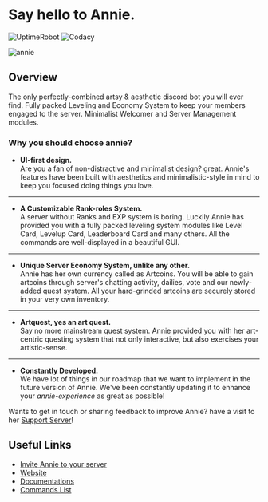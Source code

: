 # Say hello to **Annie.**

![UptimeRobot](https://img.shields.io/uptimerobot/ratio/7/m785358077-5e5319e608b670ed94da36d6?style=flat-square)
![Codacy](https://img.shields.io/codacy/grade/d60d5579018348af8fc310a9e5dffe36.svg?logo=Codacy&style=flat-square)

![annie](https://i.ibb.co/YpzBxS5/anniebanner.png)

## Overview

The only perfectly-combined artsy & aesthetic discord bot you will ever find. Fully packed Leveling and Economy System to keep your members engaged to the server. Minimalist Welcomer and Server Management modules.

### Why you should choose annie?

* **UI-first design.**  
Are you a fan of non-distractive and minimalist design? great. Annie's features have been built with aesthetics and minimalistic-style in mind to keep you focused doing things you love.

* **   

* **A Customizable Rank-roles System.**  
A server without Ranks and EXP system is boring. Luckily Annie has provided you with a fully packed leveling system modules like Level Card, Levelup Card, Leaderboard Card and many others. All the commands are well-displayed in a beautiful GUI.

* **  

* **Unique Server Economy System, unlike any other.**    
Annie has her own currency called as Artcoins. You will be able to gain artcoins through server's chatting activity, dailies, vote and our newly-added quest system. All your hard-grinded artcoins are securely stored in your very own inventory. 

* **  

* **Artquest, yes an art quest.**  
Say no more mainstream quest system. Annie provided you with her art-centric questing system that not only interactive, but also exercises your artistic-sense.

* **  

* **Constantly Developed.**  
We have lot of things in our roadmap that we want to implement in the future version of Annie. We've been constantly updating it to enhance your *annie-experience* as great as possible!

Wants to get in touch or sharing feedback to improve Annie? have a visit to her [Support Server](https://discord.gg/7nDes9P)!

## Useful Links

* [Invite Annie to your server](https://discord.com/oauth2/authorize?client_id=501461775821176832&permissions=268823638&scope=bot)
* [Website](https://anniediscord.github.io/)
* [Documentations](https://github.com/klerikdust/anniediscord/wiki)
* [Commands List](https://github.com/klerikdust/anniediscord/wiki/Commands)

